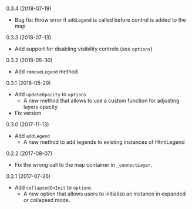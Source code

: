 0.3.4 (2018-07-19)
  * Bug fix: throw error if `addLegend` is called before control is added to the map

0.3.3 (2018-07-13)
  * Add support for disabling visibility controls (see `options`)

0.3.2 (2018-05-30)
  * Add `removeLegend` method

0.3.1 (2018-05-29)
  * Add `updateOpacity` to `options`
    - A new method that allows to use a custom function for adjusting layers opacity
  * Fix version

0.3.0 (2017-11-13)
  * Add `addLegend`
    - A new method to add legends to existing instances of HtmlLegend

0.2.2 (2017-08-07)
  * Fix the wrong call to the map container in `_connectLayer`.

0.2.1 (2017-07-26)
  * Add `collapsedOnInit` to `options`
    - A new option that allows users to initialize an instance in expanded or collapsed mode.
